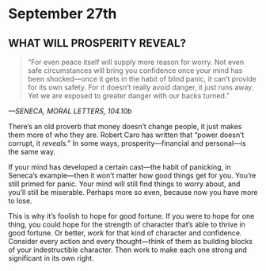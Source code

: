 # September 27th
## WHAT WILL PROSPERITY REVEAL?

> “For even peace itself will supply more reason for worry. Not even safe circumstances will bring you confidence once your mind has been shocked—once it gets in the habit of blind panic, it can’t provide for its own safety. For it doesn’t really avoid danger, it just runs away. Yet we are exposed to greater danger with our backs turned.”

*—SENECA, MORAL LETTERS, 104.10b*

There’s an old proverb that money doesn’t change people, it just makes them more of who they are. Robert Caro has written that “power doesn’t corrupt, it *reveals*.” In some ways, prosperity—financial and personal—is the same way.

If your mind has developed a certain cast—the habit of panicking, in Seneca’s example—then it won’t matter how good things get for you. You’re still primed for panic. Your mind will still find things to worry about, and you’ll still be miserable. Perhaps more so even, because now you have more to lose.

This is why it’s foolish to hope for good fortune. If you were to hope for one thing, you could hope for the strength of character that’s able to thrive in good fortune. Or better, *work* for that kind of character and confidence. Consider every action and every thought—think of them as building blocks of your indestructible character. Then work to make each one strong and significant in its own right.

